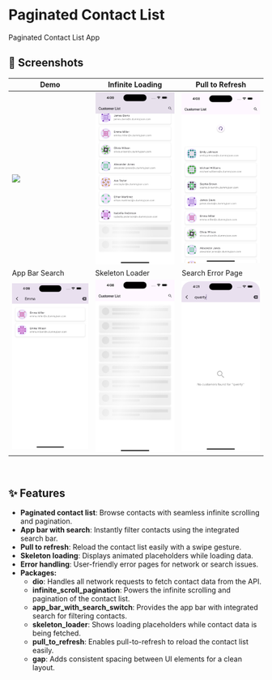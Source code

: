 # Paginated Contact List

Paginated Contact List App

## 📸 Screenshots
| Demo | Infinite Loading | Pull to Refresh |
|------|-------|-------|
|<img src="screenshots/demo.gif" width="300">|<img src="screenshots/2.png" width="300">|<img src="screenshots/3.png" width="300">|
| App Bar Search | Skeleton Loader | Search Error Page |
|<img src="screenshots/4.png" width="300">|<img src="screenshots/5.png" width="300">|<img src="screenshots/6.png" width="300">|

<br>

## ✨ Features
* **Paginated contact list**: Browse contacts with seamless infinite scrolling and pagination.
* **App bar with search**: Instantly filter contacts using the integrated search bar.
* **Pull to refresh**: Reload the contact list easily with a swipe gesture.
* **Skeleton loading**: Displays animated placeholders while loading data.
* **Error handling**: User-friendly error pages for network or search issues.
* **Packages:**
    * **dio**: Handles all network requests to fetch contact data from the API.
    * **infinite_scroll_pagination**: Powers the infinite scrolling and pagination of the contact list.
    * **app_bar_with_search_switch**: Provides the app bar with integrated search for filtering contacts.
    * **skeleton_loader**: Shows loading placeholders while contact data is being fetched.
    * **pull_to_refresh**: Enables pull-to-refresh to reload the contact list easily.
    * **gap**: Adds consistent spacing between UI elements for a clean layout.
    

    